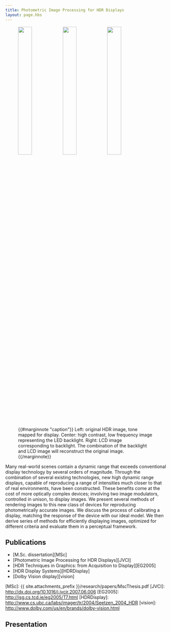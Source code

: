 ```yaml
---
title: Photometric Image Processing for HDR Displays
layout: page.hbs
---
```


<figure>
<img src="{{ site.attachments_prefix }}/research/photometric-processing-1.png" alt="" width="32%" /> <img src="{{ site.attachments_prefix }}/research/photometric-processing-2.png" alt="" width="32%" /> <img src="{{ site.attachments_prefix }}/research/photometric-processing-3.png" alt="" width="32%" />{{#marginnote "caption"}}
  Left: original HDR image, tone mapped for display.  Center: high contrast, low frequency image representing the LED backlight.  Right: LCD image corresponding to backlight.  The combination of the backlight and LCD image will reconstruct the original image. 
{{/marginnote}}
</figure>

Many real-world scenes contain a dynamic range that exceeds conventional
display technology by several orders of magnitude.  Through the combination of
several existing technologies, new high dynamic range displays, capable of
reproducing a range of intensities much closer to that of real environments,
have been constructed.  These benefits come at the cost of more optically
complex devices; involving two image modulators, controlled in unison, to
display images.  We present several methods of rendering images to this new
class of devices for reproducing photometrically accurate images.  We discuss
the process of calibrating a display, matching the response of the device with
our ideal model.  We then derive series of methods for efficiently displaying
images, optimized for different criteria and evaluate them in a perceptual
framework.

## Publications

- [M.Sc. dissertation][MSc]
- [Photometric Image Processing for HDR Displays][JVCI]
- [HDR Techniques in Graphics: from Acquisition to Display][EG2005]
- [HDR Display Systems][HDRDisplay]
- [Dolby Vision display][vision]

[MSc]:          {{ site.attachments_prefix }}/research/papers/MscThesis.pdf
[JVCI]:         http://dx.doi.org/10.1016/j.jvcir.2007.06.006
[EG2005]:       http://isg.cs.tcd.ie/eg2005/T7.html
[HDRDisplay]:   http://www.cs.ubc.ca/labs/imager/tr/2004/Seetzen_2004_HDR
[vision]:       http://www.dolby.com/us/en/brands/dolby-vision.html

## Presentation

<figure style='padding-top: 40px;'>
<script async class="speakerdeck-embed" data-id="01d5c3500d16013084d21231381d9bd4" data-ratio="1.29456384323641" src="//speakerdeck.com/assets/embed.js"></script>
</figure>
